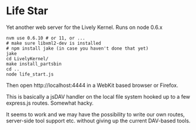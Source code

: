 Life Star
=========

Yet another web server for the Lively Kernel. Runs on node 0.6.x

    nvm use 0.6.10 # or 11, or ...
    # make sure libxml2-dev is installed
    # npm install jake (in case you haven't done that yet)
    jake
    cd LivelyKernel/
    make install_partsbin
    cd ..
    node life_start.js

Then open http://localhost:4444 in a WebKit based browser or Firefox.

This is basically a jsDAV handler on the local file system hooked up to a few express.js routes. Somewhat hacky.

It seems to work and we may have the possibility to write our own routes, server-side tool support etc. without giving up the current DAV-based tools.
